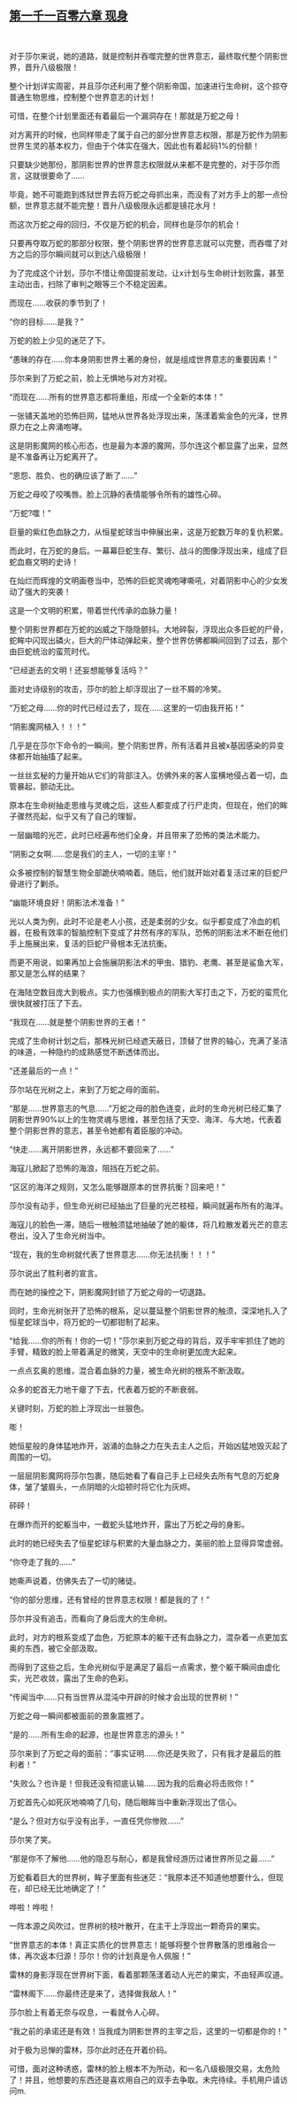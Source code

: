 ## [第一千一百零六章 现身](https://www.xxbiquge.com/11_11222/9056504.html)
﻿

  对于莎尔来说，她的道路，就是控制并吞噬完整的世界意志，最终取代整个阴影世界，晋升八级极限！

  整个计划详实周密，并且莎尔还利用了整个阴影帝国，加速进行生命树，这个掠夺普通生物思维，控制整个世界意志的计划！

  可惜，在整个计划里面还有着最后一个漏洞存在！那就是万蛇之母！

  对方离开的时候，也同样带走了属于自己的部分世界意志权限，那是万蛇作为阴影世界生灵的基本权力，但由于个体实在强大，因此也有着起码1%的份额！

  只要缺少她那份，那阴影世界的世界意志权限就从来都不是完整的，对于莎尔而言，这就很要命了……

  毕竟，她不可能跑到炼狱世界去将万蛇之母抓出来，而没有了对方手上的那一点份额，世界意志就不能完整！晋升八级极限永远都是镜花水月！

  而这次万蛇之母的回归，不仅是万蛇的机会，同样也是莎尔的机会！

  只要再夺取万蛇的那部分权限，整个阴影世界的世界意志就可以完整，而吞噬了对方之后的莎尔瞬间就可以到达八级极限！

  为了完成这个计划，莎尔不惜让帝国提前发动，让x计划与生命树计划败露，甚至主动出击，扫除了审判之眼等三个不稳定因素。

  而现在……收获的季节到了！

  “你的目标……是我？”

  万蛇的脸上少见的迷茫了下。

  “愚昧的存在……你本身阴影世界土著的身份，就是组成世界意志的重要因素！”

  莎尔来到了万蛇之前，脸上无惧地与对方对视。

  “而现在……所有的世界意志都将重组，形成一个全新的本体！”

  一张铺天盖地的恐怖巨网，猛地从世界各处浮现出来，荡漾着紫金色的光泽，世界原力在之上奔涌咆哮。

  这是阴影魔网的核心形态，也是最为本源的魔网，莎尔连这个都显露了出来，显然是不准备再让万蛇离开了。

  “恩怨、胜负、也的确应该了断了……”

  万蛇之母咬了咬嘴唇。脸上沉静的表情能够令所有的雄性心碎。

  “万蛇?噬！”

  巨量的紫红色血脉之力，从恒星蛇球当中伸展出来，这是万蛇数万年的复仇积累。

  而此时，在万蛇的身后。一幕幕巨蛇生存、繁衍、战斗的图像浮现出来，组成了巨蛇血裔文明的史诗！

  在灿烂而辉煌的文明画卷当中，恐怖的巨蛇灵魂咆哮嘶吼，对着阴影中心的少女发动了强大的突袭！

  这是一个文明的积累，带着世代传承的血脉力量！

  整个阴影世界都在万蛇的凶威之下隐隐颤抖。大地碎裂，浮现出众多巨蛇的尸骨，蛇眸中闪现出磷火，巨大的尸体动弹起来，整个世界仿佛都瞬间回到了过去，那个由巨蛇统治的蛮荒时代。

  “已经逝去的文明！还妄想能够复活吗？”

  面对史诗级别的攻击，莎尔的脸上却浮现出了一丝不屑的冷笑。

  “万蛇之母……你的时代已经过去了，现在……这里的一切由我开拓！”

  “阴影魔网植入！！！”

  几乎是在莎尔下命令的一瞬间，整个阴影世界，所有活着并且被x基因感染的异变体都开始抽搐了起来。

  一丝丝玄秘的力量开始从它们的背部注入。仿佛外来的客人蛮横地侵占着一切，血管暴起，颤动无比。

  原本在生命树抽走思维与灵魂之后，这些人都变成了行尸走肉，但现在，他们的眸子骤然亮起，似乎又有了自己的理智。

  一层幽暗的光芒，此时已经遍布他们全身，并且带来了恐怖的类法术能力。

  “阴影之女啊……您是我们的主人，一切的主宰！”

  众多被控制的智慧生物全部跪伏喃喃着。随后，他们就开始对着复活过来的巨蛇尸骨进行了剿杀。

  “幽能环境良好！阴影法术准备！”

  光以人类为例，此时不论是老人小孩，还是柔弱的少女。似乎都变成了冷血的机器，在极有效率的智脑控制下变成了井然有序的军队，恐怖的阴影法术不断在他们手上施展出来，复活的巨蛇尸骨根本无法抗衡。

  而更不用说，如果再加上会施展阴影法术的甲虫、猎豹、老鹰、甚至是鲨鱼大军，那又是怎么样的结果？

  在海陆空数目庞大到极点。实力也强横到极点的阴影大军打击之下，万蛇的蛮荒化很快就被打压了下去。

  “我现在……就是整个阴影世界的王者！”

  完成了生命树计划之后，那株光树已经遮天蔽日，顶替了世界的轴心，充满了圣洁的味道，一种隐约的成熟感觉不断透体而出。

  “还差最后的一点！”

  莎尔站在光树之上，来到了万蛇之母的面前。

  “那是……世界意志的气息……”万蛇之母的脸色连变，此时的生命光树已经汇集了阴影世界90%以上的生物灵魂与思维，甚至包括了天空、海洋、与大地，代表着整个阴影世界的意志，甚至令她都有着臣服的冲动。

  “快走……离开阴影世界，永远都不要回来了……”

  海寇儿掀起了恐怖的海浪，阻挡在万蛇之前。

  “区区的海洋之规则，又怎么能够跟原本的世界抗衡？回来吧！”

  莎尔没有动手，但生命光树已经抽出了巨量的光芒枝桠，瞬间就遍布所有的海洋。

  海寇儿的脸色一滞，随后一根触须猛地抽破了她的躯体，将几粒散发着光芒的意志卷出，没入了生命光树当中。

  “现在，我的生命树就代表了世界意志……你无法抗衡！！！”

  莎尔说出了胜利者的宣言。

  而在她的操控之下，阴影魔网封锁了万蛇之母的一切退路。

  同时，生命光树张开了恐怖的根系，足以蔓延整个阴影世界的触须，深深地扎入了恒星蛇球当中，将万蛇的一切都钳制了起来。

  “给我……你的所有！你的一切！”莎尔来到万蛇之母的背后，双手牢牢抓住了她的手臂，精致的脸上带着满足的微笑，天空中的生命树更加庞大起来。

  一点点玄奥的思维，混合着血脉的力量，被生命光树的根系不断汲取。

  众多的蛇首无力地干瘪了下去，代表着万蛇的不断衰弱。

  关键时刻，万蛇的脸上浮现出一丝狠色。

  嘭！

  她恒星般的身体猛地炸开，汹涌的血脉之力在失去主人之后，开始凶猛地毁灭起了周围的一切。

  一层层阴影魔网将莎尔包裹，随后她看了看自己手上已经失去所有气息的万蛇身体，皱了皱眉头，一点阴暗的火焰顿时将它化为灰烬。

  砰砰！

  在爆炸而开的蛇躯当中，一截蛇头猛地炸开，露出了万蛇之母的身影。

  此时的她已经失去了恒星蛇球与积累的大量血脉之力，美丽的脸上显得异常虚弱。

  “你夺走了我的……”

  她嘶声说着，仿佛失去了一切的赌徒。

  “你的部分思维，还有曾经的世界意志权限！都是我的了！”

  莎尔并没有追击，而看向了身后庞大的生命树。

  此时，对方的根系变成了血色，万蛇原本的躯干还有血脉之力，混杂着一点更加玄奥的东西，被它全部汲取。

  而得到了这些之后，生命光树似乎是满足了最后一点需求，整个躯干瞬间由虚化实，光芒收敛，露出了生命的色彩。

  “传闻当中……只有当世界从混沌中开辟的时候才会出现的世界树！”

  万蛇之母一瞬间都被面前的景象震撼了。

  “是的……所有生命的起源，也是世界意志的源头！”

  莎尔来到了万蛇之母的面前：“事实证明……你还是失败了，只有我才是最后的胜利者！”

  “失败么？也许是！但我还没有彻底认输……因为我的后裔必将击败你！”

  万蛇首先心如死灰地喃喃了几句，随后眼眸当中重新浮现出了信心。

  “是么？但对方似乎没有出手，一直任凭你惨败……”

  莎尔笑了笑。

  “那是你不了解他……他的隐忍与耐心，都是我曾经游历过诸世界所见之最……”

  万蛇看着巨大的世界树，眸子里面有些迷茫：“我原本还不知道他想要什么，但现在，却已经无比地确定了！”

  哗啦！哗啦！

  一阵本源之风吹过，世界树的枝叶散开，在主干上浮现出一颗奇异的果实。

  “世界意志的本体！真正实质化的世界意志！能够将整个世界散落的思维融合一体，再次返本归源！莎尔！你的计划真是令人佩服！”

  雷林的身影浮现在世界树下面，看着那颗荡漾着动人光芒的果实，不由轻声叹道。

  “雷林阁下……你最终还是来了，选择做我敌人！”

  莎尔脸上有着无奈与叹息，一看就令人心碎。

  “我之前的承诺还是有效！当我成为阴影世界的主宰之后，这里的一切都是你的！”

  对于极为忌惮的雷林，莎尔此时还在开着价码。

  可惜，面对这种诱惑，雷林的脸上根本不为所动，和一名八级极限交易，太危险了！并且，他想要的东西还是喜欢用自己的双手去争取。未完待续。手机用户请访问m.
